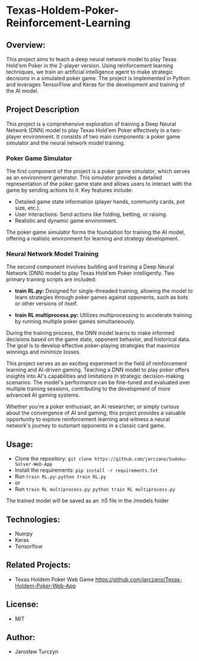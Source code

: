# Texas-Holdem-Poker-Reinforcement-Learning

## Overview:
This project aims to teach a deep neural network model to play Texas Hold'em Poker in the 2-player version. Using reinforcement learning techniques, we train an artificial intelligence agent to make strategic decisions in a simulated poker game. The project is implemented in Python and leverages TensorFlow and Keras for the development and training of the AI model.

## Project Description

This project is a comprehensive exploration of training a Deep Neural Network (DNN) model to play Texas Hold'em Poker effectively in a two-player environment. It consists of two main components: a poker game simulator and the neural network model training.

### Poker Game Simulator

The first component of the project is a poker game simulator, which serves as an environment generator. This simulator provides a detailed representation of the poker game state and allows users to interact with the game by sending actions to it. Key features include:

- Detailed game state information (player hands, community cards, pot size, etc.).
- User interactions: Send actions like folding, betting, or raising.
- Realistic and dynamic game environment.

The poker game simulator forms the foundation for training the AI model, offering a realistic environment for learning and strategy development.

### Neural Network Model Training

The second component involves building and training a Deep Neural Network (DNN) model to play Texas Hold'em Poker intelligently. Two primary training scripts are included:

- **train RL.py:** Designed for single-threaded training, allowing the model to learn strategies through poker games against opponents, such as bots or other versions of itself.

- **train RL multiprocess.py:** Utilizes multiprocessing to accelerate training by running multiple poker games simultaneously.

During the training process, the DNN model learns to make informed decisions based on the game state, opponent behavior, and historical data. The goal is to develop effective poker-playing strategies that maximize winnings and minimize losses.

This project serves as an exciting experiment in the field of reinforcement learning and AI-driven gaming. Teaching a DNN model to play poker offers insights into AI's capabilities and limitations in strategic decision-making scenarios. The model's performance can be fine-tuned and evaluated over multiple training sessions, contributing to the development of more advanced AI gaming systems.

Whether you're a poker enthusiast, an AI researcher, or simply curious about the convergence of AI and gaming, this project provides a valuable opportunity to explore reinforcement learning and witness a neural network's journey to outsmart opponents in a classic card game.

## Usage:

- Clone the repository: `git clone https://github.com/jarczano/Sudoku-Solver-Web-App`
- Install the requirements: `pip install -r requirements.txt`
- Run `train RL.py`: `python train RL.py`
- or
- Run `train RL multiprocess.py`: `python train RL multiprocess.py`

The trained model will be saved as an .h5 file in the /models folder

## Technologies:
- Numpy
- Keras
- Tensorflow

## Related Projects:
- Texas Holdem Poker Web Game https://github.com/jarczano/Texas-Holdem-Poker-Web-App
## License:
- MIT

## Author:
- Jarosław Turczyn
